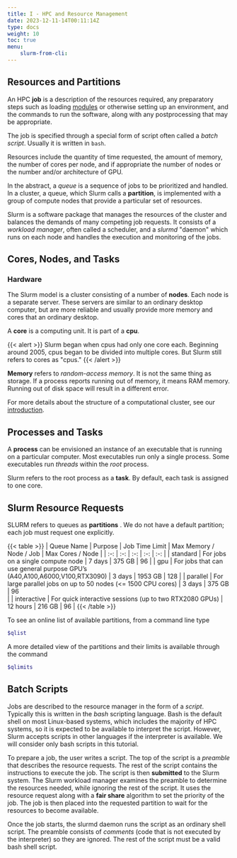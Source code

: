 ```yaml
---
title: I - HPC and Resource Management
date: 2023-12-11-14T00:11:14Z
type: docs 
weight: 10
toc: true
menu: 
    slurm-from-cli:
---
```


## Resources and Partitions

An HPC **job** is a description of the resources required, any preparatory steps such as loading [modules](https://www.rc.virginia.edu/userinfo/rivanna/software/modules/) or otherwise setting up an environment, and the commands to run the software, along with any postprocessing that may be appropriate.

The job is specified through a special form of script often called a _batch script_.  Usually it is written in `bash`.

Resources include the quantity of time requested, the amount of memory, the number of cores per node, and if appropriate the number of nodes or the number and/or architecture of GPU.

In the abstract, a _queue_ is a sequence of jobs to be prioritized and handled. In a cluster, a queue, which Slurm calls a **partition**, is implemented with a group of compute nodes that provide a particular set of resources.

Slurm is a software package that manages the resources of the cluster and balances the demands of many competing job requests.  It consists of a _workload manager_, often called a scheduler, and a _slurmd_ "daemon" which runs on each node and handles the execution and monitoring of the jobs.

## Cores, Nodes, and Tasks

### Hardware

The Slurm model is a cluster consisting of a number of **nodes**.  Each node is a separate server.  These servers are similar to an ordinary desktop computer, but are more reliable and usually provide more memory and cores that an ordinary desktop.

A **core** is a computing unit. It is part of a **cpu**.  

{{< alert >}}
Slurm began when cpus had only one core each. Beginning around 2005, cpus began to be divided into multiple cores.  But Slurm still refers to cores as "cpus."
{{< /alert >}}

**Memory** refers to _random-access memory_.  It is not the same thing as storage.  If a process reports running out of memory, it means RAM memory. Running out of disk space will result in a different error.

For more details about the structure of a computational cluster, see our [introduction](https://learning.rc.virginia.edu/notes/rivanna-intro/).
## Processes and Tasks

A **process** can be envisioned an instance of an executable that is running on a particular computer.  Most executables run only a single process.  Some executables run _threads_ within the _root_ process.

Slurm refers to the root process as a **task**. By default, each task is assigned to one core.


## Slurm Resource Requests

SLURM refers to queues as  __partitions__ .  We do not have a default partition; each job must request one explicitly.

{{< table >}}
| Queue Name | Purpose | Job Time Limit | Max Memory / Node / Job | Max Cores / Node |
| :-: | :-: | :-: | :-: | :-: |
| standard | For jobs on a single compute node | 7 days | 375 GB | 96 |
| gpu | For jobs that can use general purpose GPU’s<br /> (A40,A100,A6000,V100,RTX3090) | 3 days | 1953 GB | 128 |
| parallel | For large parallel jobs on up to 50 nodes (<= 1500 CPU cores) | 3 days | 375 GB | 96<br /> |
| interactive | For quick interactive sessions (up to two RTX2080 GPUs) | 12 hours | 216 GB |  96  |
{{< /table >}}

To see an online list of available partitions, from a command line type
```bash
$qlist
```

A more detailed view of the partitions and their limits is available through the command
```bash
$qlimits
```
## Batch Scripts

Jobs are described to the resource manager in the form of a _script_.  Typically this is written in the _bash_ scripting language.  Bash is the default shell on most Linux-based systems, which includes the majority of HPC systems, so it is expected to be available to interpret the script.  However, Slurm accepts scripts in other languages if the interpreter is available.  We will consider only bash scripts in this tutorial.

To prepare a job, the user writes a script. The top of the script is a _preamble_ that describes the resource requests. The rest of the script contains the instructions to execute the job. The script is then **submitted** to the Slurm system. The Slurm workload manager examines the preamble to determine the resources needed, while ignoring the rest of the script. It uses the resource request along with a **fair share** algorithm to set the priority of the job.  The job is then placed into the requested partition to wait for the resources to become available.  

Once the job starts, the slurmd daemon runs the script as an ordinary shell script. The preamble consists of _comments_ (code that is not executed by the interpreter) so they are ignored. The rest of the script must be a valid bash shell script.
